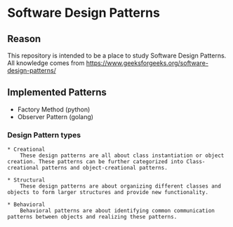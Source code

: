 # Software Design Patterns

## Reason

This repository is intended to be a place to study Software Design Patterns.
All knowledge comes from <https://www.geeksforgeeks.org/software-design-patterns/>

## Implemented Patterns

* Factory Method (python)
* Observer Pattern (golang)

### Design Pattern types

    * Creational
        These design patterns are all about class instantiation or object creation. These patterns can be further categorized into Class-creational patterns and object-creational patterns. 
    
    * Structural
        These design patterns are about organizing different classes and objects to form larger structures and provide new functionality. 
    
    * Behavioral
        Behavioral patterns are about identifying common communication patterns between objects and realizing these patterns. 
